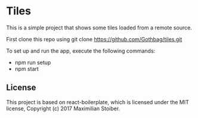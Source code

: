 # Tiles
This is a simple project that shows some tiles loaded from a remote source.

First clone this repo using git clone https://github.com/Gothbag/tiles.git

To set up and run the app, execute the following commands:

- npm run setup
- npm start

## License

This project is based on react-boilerplate, which is licensed under the MIT license, Copyright (c) 2017 Maximilian
Stoiber.
